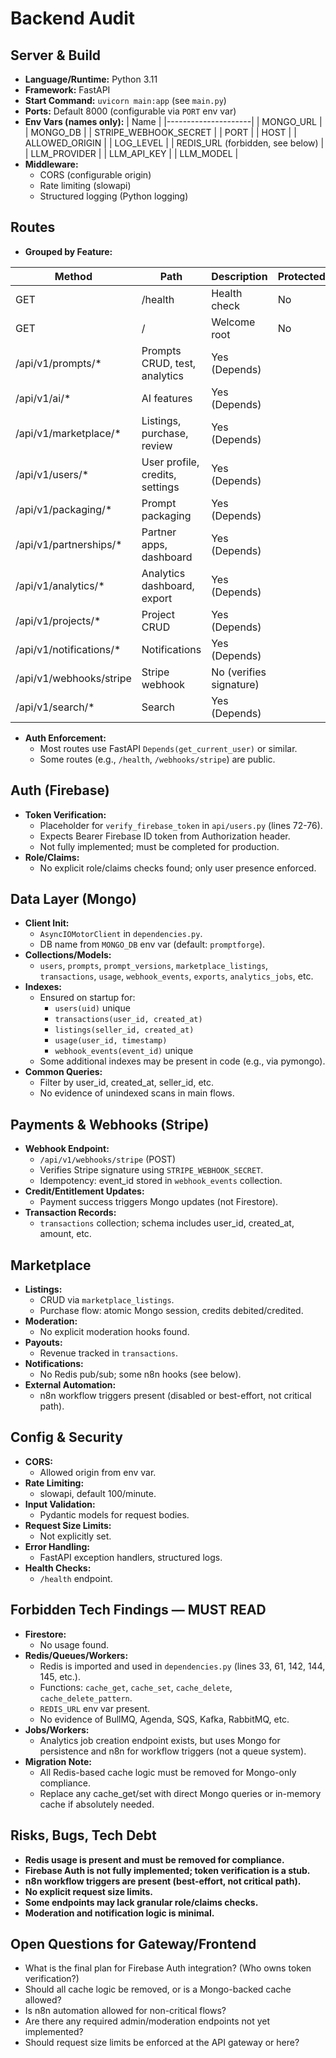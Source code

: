 # Backend Audit

## Server & Build
- **Language/Runtime:** Python 3.11
- **Framework:** FastAPI
- **Start Command:** `uvicorn main:app` (see `main.py`)
- **Ports:** Default 8000 (configurable via `PORT` env var)
- **Env Vars (names only):**
  | Name                |
  |---------------------|
  | MONGO_URL           |
  | MONGO_DB            |
  | STRIPE_WEBHOOK_SECRET |
  | PORT                |
  | HOST                |
  | ALLOWED_ORIGIN      |
  | LOG_LEVEL           |
  | REDIS_URL (forbidden, see below) |
  | LLM_PROVIDER        |
  | LLM_API_KEY         |
  | LLM_MODEL           |
- **Middleware:**
  - CORS (configurable origin)
  - Rate limiting (slowapi)
  - Structured logging (Python logging)

## Routes
- **Grouped by Feature:**

| Method | Path | Description | Protected |
|--------|------|-------------|-----------|
| GET    | /health | Health check | No |
| GET    | /      | Welcome root | No |
| /api/v1/prompts/* | Prompts CRUD, test, analytics | Yes (Depends) |
| /api/v1/ai/* | AI features | Yes (Depends) |
| /api/v1/marketplace/* | Listings, purchase, review | Yes (Depends) |
| /api/v1/users/* | User profile, credits, settings | Yes (Depends) |
| /api/v1/packaging/* | Prompt packaging | Yes (Depends) |
| /api/v1/partnerships/* | Partner apps, dashboard | Yes (Depends) |
| /api/v1/analytics/* | Analytics dashboard, export | Yes (Depends) |
| /api/v1/projects/* | Project CRUD | Yes (Depends) |
| /api/v1/notifications/* | Notifications | Yes (Depends) |
| /api/v1/webhooks/stripe | Stripe webhook | No (verifies signature) |
| /api/v1/search/* | Search | Yes (Depends) |

- **Auth Enforcement:**
  - Most routes use FastAPI `Depends(get_current_user)` or similar.
  - Some routes (e.g., `/health`, `/webhooks/stripe`) are public.

## Auth (Firebase)
- **Token Verification:**
  - Placeholder for `verify_firebase_token` in `api/users.py` (lines 72-76).
  - Expects Bearer Firebase ID token from Authorization header.
  - Not fully implemented; must be completed for production.
- **Role/Claims:**
  - No explicit role/claims checks found; only user presence enforced.

## Data Layer (Mongo)
- **Client Init:**
  - `AsyncIOMotorClient` in `dependencies.py`.
  - DB name from `MONGO_DB` env var (default: `promptforge`).
- **Collections/Models:**
  - `users`, `prompts`, `prompt_versions`, `marketplace_listings`, `transactions`, `usage`, `webhook_events`, `exports`, `analytics_jobs`, etc.
- **Indexes:**
  - Ensured on startup for:
    - `users(uid)` unique
    - `transactions(user_id, created_at)`
    - `listings(seller_id, created_at)`
    - `usage(user_id, timestamp)`
    - `webhook_events(event_id)` unique
  - Some additional indexes may be present in code (e.g., via pymongo).
- **Common Queries:**
  - Filter by user_id, created_at, seller_id, etc.
  - No evidence of unindexed scans in main flows.

## Payments & Webhooks (Stripe)
- **Webhook Endpoint:**
  - `/api/v1/webhooks/stripe` (POST)
  - Verifies Stripe signature using `STRIPE_WEBHOOK_SECRET`.
  - Idempotency: event_id stored in `webhook_events` collection.
- **Credit/Entitlement Updates:**
  - Payment success triggers Mongo updates (not Firestore).
- **Transaction Records:**
  - `transactions` collection; schema includes user_id, created_at, amount, etc.

## Marketplace
- **Listings:**
  - CRUD via `marketplace_listings`.
  - Purchase flow: atomic Mongo session, credits debited/credited.
- **Moderation:**
  - No explicit moderation hooks found.
- **Payouts:**
  - Revenue tracked in `transactions`.
- **Notifications:**
  - No Redis pub/sub; some n8n hooks (see below).
- **External Automation:**
  - n8n workflow triggers present (disabled or best-effort, not critical path).

## Config & Security
- **CORS:**
  - Allowed origin from env var.
- **Rate Limiting:**
  - slowapi, default 100/minute.
- **Input Validation:**
  - Pydantic models for request bodies.
- **Request Size Limits:**
  - Not explicitly set.
- **Error Handling:**
  - FastAPI exception handlers, structured logs.
- **Health Checks:**
  - `/health` endpoint.

## Forbidden Tech Findings — MUST READ
- **Firestore:**
  - No usage found.
- **Redis/Queues/Workers:**
  - Redis is imported and used in `dependencies.py` (lines 33, 61, 142, 144, 145, etc.).
  - Functions: `cache_get`, `cache_set`, `cache_delete`, `cache_delete_pattern`.
  - `REDIS_URL` env var present.
  - No evidence of BullMQ, Agenda, SQS, Kafka, RabbitMQ, etc.
- **Jobs/Workers:**
  - Analytics job creation endpoint exists, but uses Mongo for persistence and n8n for workflow triggers (not a queue system).
- **Migration Note:**
  - All Redis-based cache logic must be removed for Mongo-only compliance.
  - Replace any cache_get/set with direct Mongo queries or in-memory cache if absolutely needed.

## Risks, Bugs, Tech Debt
- **Redis usage is present and must be removed for compliance.**
- **Firebase Auth is not fully implemented; token verification is a stub.**
- **n8n workflow triggers are present (best-effort, not critical path).**
- **No explicit request size limits.**
- **Some endpoints may lack granular role/claims checks.**
- **Moderation and notification logic is minimal.**

## Open Questions for Gateway/Frontend
- What is the final plan for Firebase Auth integration? (Who owns token verification?)
- Should all cache logic be removed, or is a Mongo-backed cache allowed?
- Is n8n automation allowed for non-critical flows?
- Are there any required admin/moderation endpoints not yet implemented?
- Should request size limits be enforced at the API gateway or here?
